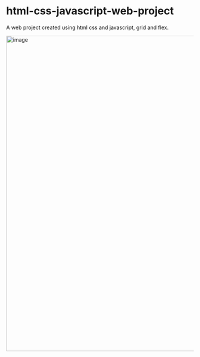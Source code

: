 # html-css-javascript-web-project
A web project created using html css and javascript, grid and flex.

<img width="1859" height="848" alt="image" src="https://github.com/user-attachments/assets/951c65f5-41bd-4de7-964b-5d0347f34e99" />



